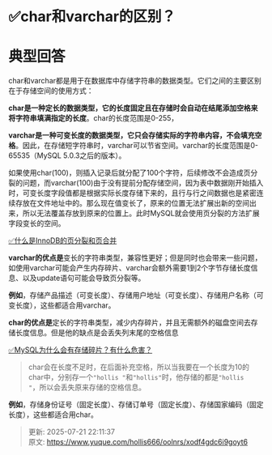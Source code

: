 # ✅char和varchar的区别？

# 典型回答


char和varchar都是用于在数据库中存储字符串的数据类型。它们之间的主要区别在于存储空间的使用方式：



**char是一种定长的数据类型，它的长度固定且在存储时会自动在结尾添加空格来将字符串填满指定的长度**。char的长度范围是0-255，



**varchar是一种可变长度的数据类型，它只会存储实际的字符串内容，不会填充空格**。因此，在存储短字符串时，varchar可以节省空间。varchar的长度范围是0-65535（MySQL 5.0.3之后的版本）。



如果使用char(100)，则插入记录后就分配了100个字符，后续修改不会造成页分裂的问题，而varchar(100)由于没有提前分配存储空间，因为表中数据刚开始插入时，可变长度字段值都是根据实际长度存储下来的，且行与行之间数据也是紧密连续存放在文件地址中的。那么现在值变长了，原来的位置无法扩展出新的空间出来，所以无法覆盖存放到原来的位置上。此时MySQL就会使用页分裂的方法扩展字段变长的空间。



[✅什么是InnoDB的页分裂和页合并](https://www.yuque.com/hollis666/oolnrs/lq17kh7gaf8ayipw)



**varchar的优点是**变长的字符串类型，兼容性更好；但是同时也会带来一些问题，如使用varchar可能会产生内存碎片、varchar会额外需要1到2个字节存储长度信息、以及update语句可能会导致页分裂等。



**例如**，存储产品描述（可变长度）、存储用户地址（可变长度）、存储用户名称（可变长度），这些都适合用varchar。



**char的优点是**定长的字符串类型，减少内存碎片，并且无需额外的磁盘空间去存储长度信息。但是他的缺点是会丢失列末尾的空格信息



[✅MySQL为什么会有存储碎片？有什么危害？](https://www.yuque.com/hollis666/oolnrs/dgehrxlnpsrdi83e)



> char会在长度不足时，在后面补充空格，所以当我要在一个长度为10的char中，分别存一个`"hollis "`和`"hollis"`时，他存储的都是`"hollis    "`，所以会丢失原来存储的空格信息。
>



**例如**，存储身份证号（固定长度）、存储订单号（固定长度）、存储国家编码（固定长度），这些都适合用char。





> 更新: 2025-07-21 22:11:37  
> 原文: <https://www.yuque.com/hollis666/oolnrs/xodf4gdc6i9goyt6>